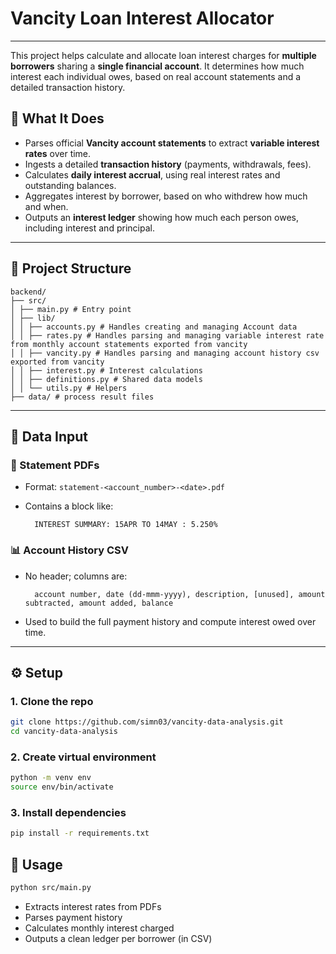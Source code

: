 # Vancity Loan Interest Allocator
---

This project helps calculate and allocate loan interest charges for **multiple borrowers** sharing a **single financial account**. It determines how much interest each individual owes, based on real account statements and a detailed transaction history.

## 🧾 What It Does

- Parses official **Vancity account statements** to extract **variable interest rates** over time.
- Ingests a detailed **transaction history** (payments, withdrawals, fees).
- Calculates **daily interest accrual**, using real interest rates and outstanding balances.
- Aggregates interest by borrower, based on who withdrew how much and when.
- Outputs an **interest ledger** showing how much each person owes, including interest and principal.

---

## 📁 Project Structure

```
backend/
├── src/
│ ├── main.py # Entry point
│ ├── lib/
│ │ ├── accounts.py # Handles creating and managing Account data
│ │ ├── rates.py # Handles parsing and managing variable interest rate from monthly account statements exported from vancity
│ │ ├── vancity.py # Handles parsing and managing account history csv exported from vancity
│ │ ├── interest.py # Interest calculations
│ │ ├── definitions.py # Shared data models
│ │ └── utils.py # Helpers
├── data/ # process result files
```
---

## 🧮 Data Input

### 📄 Statement PDFs

- Format: `statement-<account_number>-<date>.pdf`
- Contains a block like:

        INTEREST SUMMARY: 15APR TO 14MAY : 5.250%

### 📊 Account History CSV

- No header; columns are:

        account number, date (dd-mmm-yyyy), description, [unused], amount subtracted, amount added, balance

- Used to build the full payment history and compute interest owed over time.

---

## ⚙️ Setup

### 1. Clone the repo

```bash
git clone https://github.com/simn03/vancity-data-analysis.git
cd vancity-data-analysis
```

### 2. Create virtual environment

```bash
python -m venv env
source env/bin/activate
```

### 3. Install dependencies

```bash
pip install -r requirements.txt
```

## 🚀 Usage

```bash
python src/main.py
```

- Extracts interest rates from PDFs
- Parses payment history
- Calculates monthly interest charged
- Outputs a clean ledger per borrower (in CSV)

